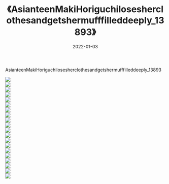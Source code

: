 ﻿---
layout: post
title:  《AsianteenMakiHoriguchilosesherclothesandgetshermufffilleddeeply_13893》
date:   2022-01-03
img: http://imgx.orgx.ga/漏D/2022/AsianteenMakiHoriguchilosesherclothesandgetshermufffilleddeeply_13893/000.jpg
categories: [美女, 清纯, 唯美]
---

AsianteenMakiHoriguchilosesherclothesandgetshermufffilleddeeply_13893

  ![](http://imgx.orgx.ga/漏D/2022/AsianteenMakiHoriguchilosesherclothesandgetshermufffilleddeeply_13893/001.jpg) <br> ![](http://imgx.orgx.ga/漏D/2022/AsianteenMakiHoriguchilosesherclothesandgetshermufffilleddeeply_13893/002.jpg) <br> ![](http://imgx.orgx.ga/漏D/2022/AsianteenMakiHoriguchilosesherclothesandgetshermufffilleddeeply_13893/003.jpg) <br> ![](http://imgx.orgx.ga/漏D/2022/AsianteenMakiHoriguchilosesherclothesandgetshermufffilleddeeply_13893/004.jpg) <br> ![](http://imgx.orgx.ga/漏D/2022/AsianteenMakiHoriguchilosesherclothesandgetshermufffilleddeeply_13893/005.jpg) <br> ![](http://imgx.orgx.ga/漏D/2022/AsianteenMakiHoriguchilosesherclothesandgetshermufffilleddeeply_13893/006.jpg) <br> ![](http://imgx.orgx.ga/漏D/2022/AsianteenMakiHoriguchilosesherclothesandgetshermufffilleddeeply_13893/007.jpg) <br> ![](http://imgx.orgx.ga/漏D/2022/AsianteenMakiHoriguchilosesherclothesandgetshermufffilleddeeply_13893/008.jpg) <br> ![](http://imgx.orgx.ga/漏D/2022/AsianteenMakiHoriguchilosesherclothesandgetshermufffilleddeeply_13893/009.jpg) <br> ![](http://imgx.orgx.ga/漏D/2022/AsianteenMakiHoriguchilosesherclothesandgetshermufffilleddeeply_13893/010.jpg) <br> ![](http://imgx.orgx.ga/漏D/2022/AsianteenMakiHoriguchilosesherclothesandgetshermufffilleddeeply_13893/011.jpg) <br> ![](http://imgx.orgx.ga/漏D/2022/AsianteenMakiHoriguchilosesherclothesandgetshermufffilleddeeply_13893/012.jpg) <br> ![](http://imgx.orgx.ga/漏D/2022/AsianteenMakiHoriguchilosesherclothesandgetshermufffilleddeeply_13893/013.jpg) <br> ![](http://imgx.orgx.ga/漏D/2022/AsianteenMakiHoriguchilosesherclothesandgetshermufffilleddeeply_13893/014.jpg) <br> ![](http://imgx.orgx.ga/漏D/2022/AsianteenMakiHoriguchilosesherclothesandgetshermufffilleddeeply_13893/015.jpg) <br> ![](http://imgx.orgx.ga/漏D/2022/AsianteenMakiHoriguchilosesherclothesandgetshermufffilleddeeply_13893/016.jpg) <br> ![](http://imgx.orgx.ga/漏D/2022/AsianteenMakiHoriguchilosesherclothesandgetshermufffilleddeeply_13893/017.jpg) <br> ![](http://imgx.orgx.ga/漏D/2022/AsianteenMakiHoriguchilosesherclothesandgetshermufffilleddeeply_13893/018.jpg) <br> ![](http://imgx.orgx.ga/漏D/2022/AsianteenMakiHoriguchilosesherclothesandgetshermufffilleddeeply_13893/019.jpg) <br> ![](http://imgx.orgx.ga/漏D/2022/AsianteenMakiHoriguchilosesherclothesandgetshermufffilleddeeply_13893/020.jpg) <br>
